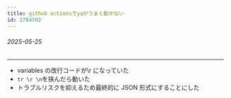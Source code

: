 ```yaml
---
title: github actionsでyqがうまく動かない
id: 2784702
---
```

###### 2025-05-25

---

- variables の改行コードが\r になっていた
- `tr \r \n`を挟んだら動いた
- トラブルリスクを抑えるため最終的に JSON 形式にすることにした
